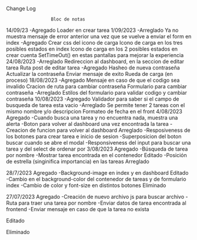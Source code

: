 Change Log

				     Bloc de notas
14/09/23
-Agregado
Loader en crear tarea
1/09/2023
-Arreglado
Ya no muestra mensaje de error anterior una vez que se vuelve a enviar el form en index
-Agregado
Crear css del icono de carga
Icono de carga en los tres posibles estados en index 
Icono de carga en los 2 posibles estados en crear cuenta
SetTimeOut() en estas pantallas para mejorar la experiencia
24/08/2023
-Arreglado
Redireccion al dashboard, en la seccion de editar tarea
Ruta post de editar tarea
-Agregado
Hasheo de nueva contraseña
Actualizar la contraseña
Enviar mensaje de exito
Rueda de carga (en proceso)	
18/08/2023
-Agregado
Mensaje en caso de que el codigo sea invalido
Cracion de ruta para cambiar contraseña
Formulario para cambiar contraseña
-Arreglado
Estilos del formulario para validar codigo y cambiar contraseña
10/08/2023
-Agregado
Validador para saber si el campo de busqueda de tarea esta vacio
-Arreglado
Se permite tener 2 tareas con el mismo nombre y/o descripcion
Formateo de fecha en el front
4/08/2023
Agregado
-Cuando busca una tarea y no encuentra nada, muestra una alerta
-Boton para volver al dashboard una vez encontrada la tarea
-Creacion de funcion para volver al dashboard
Arreglado
-Resposiveness de los botones para crear tarea e inicio de sesion
-Superposicion del boton buscar cuando se abre el modal
-Responsiveness del input para buscar una tarea y del select de ordenar por
3/08/2023
Agregado
-Búsqueda de tarea por nombre
-Mostrar tarea encontrada en el contenedor
Editado
-Posición de estrella (singinifica importancia) en las tareas
Arreglado


28/7/2023
Agregado
-Background-image en index y en dashboard
Editado
-Cambio en el background-color del contenedor de tareas y de formulario index
-Cambio de color y font-size en distintos botones
Eliminado

27/07/2023
Agregado
-Creación de nuevo archivo js para buscar archivo
-Ruta para traer una tarea por nombre
-Enviar datos de tarea encontrada al frontend
-Enviar mensaje en caso de que la tarea no exista

Editado

Eliminado

